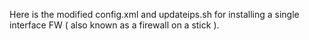 Here is the modified config.xml and updateips.sh for installing a single interface FW ( also known as a firewall on a stick ). 
